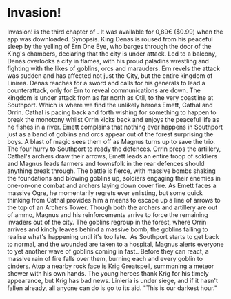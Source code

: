 # Invasion!

Invasion! is the third chapter of . It was available for 0,89€ ($0.99) when the app was downloaded.
Synopsis.
King Denas is roused from his peaceful sleep by the yelling of Ern One Eye, who barges through the door of the King's chambers, declaring that the city is under attack. Led to a balcony, Denas overlooks a city in flames, with his proud paladins wrestling and fighting with the likes of goblins, orcs and marauders. Ern revels the attack was sudden and has affected not just the City, but the entire kingdom of Linirea. Denas reaches for a sword and calls for his generals to lead a counterattack, only for Ern to reveal communications are down. The kingdom is under attack from as far north as Otil, to the very coastline at Southport.
Which is where we find the unlikely heroes Emett, Cathal and Orrin. Cathal is pacing back and forth wishing for something to happen to break the monotony whilst Orrin kicks back and enjoys the peaceful life as he fishes in a river. Emett complains that nothing ever happens in Southport just as a band of goblins and orcs appear out of the forest surprising the boys. A blast of magic sees them off as Magnus turns up to save the trio. The four hurry to Southport to ready the defences. Orrin preps the artillery, Cathal's archers draw their arrows, Emett leads an entire troop of soldiers and Magnus leads farmers and townsfolk in the rear defences should anything break through.
The battle is fierce, with massive bombs shaking the foundations and blowing goblins up, soldiers engaging their enemies in one-on-one combat and archers laying down cover fire. As Emett faces a massive Ogre, he momentarily regrets ever enlisting, but some quick thinking from Cathal provides him a means to escape up a line of arrows to the top of an Archers Tower. Though both the archers and artillery are out of ammo, Magnus and his reinforcements arrive to force the remaining invaders out of the city. The goblins regroup in the forest, where Orrin arrives and kindly leaves behind a massive bomb, the goblins failing to realise what's happening until it's too late. 
As Southport starts to get back to normal, and the wounded are taken to a hospital, Magnus alerts everyone to yet another wave of goblins coming in fast.. Before they can react, a massive rain of fire falls over them, burning each and every goblin to cinders. Atop a nearby rock face is Krig Greatspell, summoning a meteor shower with his own hands. The young heroes thank Krig for his timely appearance, but Krig has bad news. Linieria is under siege, and if it hasn't fallen already, all anyone can do is go to its aid. "This is our darkest hour."